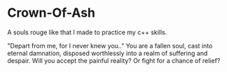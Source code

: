 # Crown-Of-Ash
A souls rouge like that I made to practice my c++ skills.

"Depart from me, for I never knew you.."
You are a fallen soul, cast into eternal damnation, disposed worthlessly into a realm of suffering and despair. Will you accept the painful reality? Or fight for a chance of relief?
